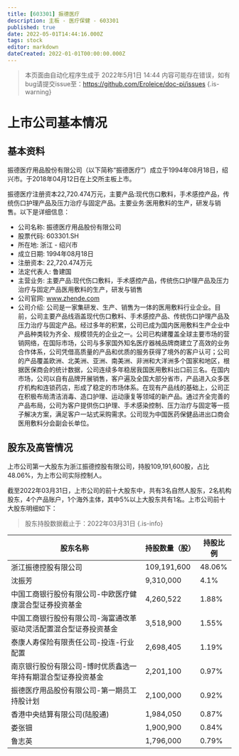 ```yaml
---
title: [603301] 振德医疗
description: 主板 - 医疗保健 - 603301
published: true
date: 2022-05-01T14:44:16.000Z
tags: stock
editor: markdown
dateCreated: 2022-01-01T00:00:00.000Z
---
```


> 本页面由自动化程序生成于 2022年5月1日 14:44
> 内容可能存在错误，如有bug请提交issue至：https://github.com/Eroleice/doc-pi/issues
{.is-warning}

# 上市公司基本情况

## 基本资料

振德医疗用品股份有限公司（以下简称“振德医疗”）成立于1994年08月18日，绍兴市。于2018年04月12日在上交所主板上市。

振德医疗注册资本22,720.474万元，主要产品:现代伤口敷料，手术感控产品，传统伤口护理产品及压力治疗与固定产品。主要业务:医用敷料的生产，研发与销售。以下是详细信息：

- 公司名称: 振德医疗用品股份有限公司
- 股票代码: 603301.SH
- 所在地: 浙江 - 绍兴市
- 成立日期: 1994年08月18日
- 注册资本: 22,720.474万元
- 法定代表人: 鲁建国
- 主营业务: 主要产品:现代伤口敷料，手术感控产品，传统伤口护理产品及压力治疗与固定产品医用敷料的生产，研发与销售
- 公司官网: www.zhende.com
- 公司介绍: 公司是一家集研发、生产、销售为一体的医用敷料行业企业。目前，公司主要产品线涵盖现代伤口敷料、手术感控产品、传统伤口护理产品及压力治疗与固定产品。经过多年的积累，公司已成为国内医用敷料生产企业中产品种类较为齐全、规模领先的企业之一。公司已构建覆盖全球主要市场的营销网络，在国际市场，公司与多家国外知名医疗器械品牌商建立了高效的业务合作体系，公司凭借高质量的产品和优质的服务获得了境外的客户认可；公司的产品覆盖欧洲、北美洲、亚洲、南美洲、非洲和大洋洲多个国家和地区，根据医保商会的统计数据，公司连续多年稳居我国医用敷料出口前三名。在国内市场，公司以自有品牌开展销售，客户遍及全国大部分省市，产品进入众多医疗机构和连锁药店，形成了稳定的市场体系。在现有产品线的基础上，公司正在积极布局清洁消毒、造口护理、运动康复等领域的新产品。通过齐全完善的产品布局，公司为客户提供伤口护理、手术感染控制、压力治疗与固定等一揽子解决方案，满足客户一站式采购需求。公司现为中国医药保健品进出口商会医用敷料分会副会长单位。


## 股东及高管情况

上市公司第一大股东为浙江振德控股有限公司，持股109,191,600股，占比48.06%，为上市公司实际控制人。

截至2022年03月31日，上市公司的前十大股东中，共有3名自然人股东，2名机构股东，4个产品账户，1个海外主体，其中5%以上大股东共有1名。上市公司前十大股东明细如下：

> 股东持股数据截止于：2022年03月31日
{.is-info}

| 股东名称 | 持股数量（股） | 持股比例 |
| --- | --- | --- |
| 浙江振德控股有限公司 | 109,191,600 | 48.06% |
| 沈振芳 | 9,310,000 | 4.1% |
| 中国工商银行股份有限公司-中欧医疗健康混合型证券投资基金 | 4,260,522 | 1.88% |
| 中国工商银行股份有限公司-海富通改革驱动灵活配置混合型证券投资基金 | 3,518,900 | 1.55% |
| 泰康人寿保险有限责任公司-投连-行业配置 | 2,698,405 | 1.19% |
| 南京银行股份有限公司-博时优质鑫选一年持有期混合型证券投资基金 | 2,201,100 | 0.97% |
| 振德医疗用品股份有限公司-第一期员工持股计划 | 2,100,000 | 0.92% |
| 香港中央结算有限公司(陆股通) | 1,984,050 | 0.87% |
| 娄张钿 | 1,900,900 | 0.84% |
| 鲁志英 | 1,796,000 | 0.79% |




